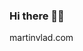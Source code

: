 ### Hi there 👋😁
martinvlad.com
<!--
**martinvlad/martinvlad** is a ✨ _special_ ✨ repository because its `README.md` (this file) appears on your GitHub profile.

Here are some ideas to get you started:

- 
-->
